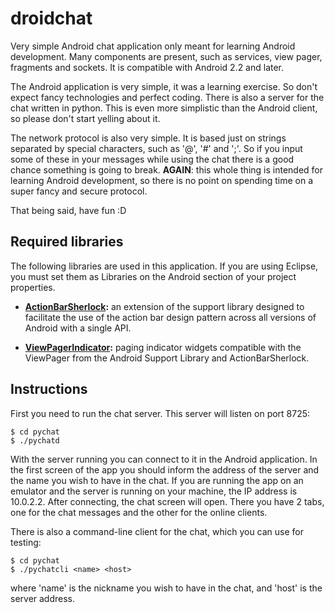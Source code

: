 droidchat
=========

Very simple Android chat application only meant for learning Android development. 
Many components are present, such as services, view pager, fragments and sockets.
It is compatible with Android 2.2 and later.

The Android application is very simple, it was a learning exercise. So don't expect
fancy technologies and perfect coding.
There is also a server for the chat written in python. 
This is even more simplistic than the Android client, 
so please don't start yelling about it. 

The network protocol is also very simple.
It is based just on strings separated by special 
characters, such as '@', '#' and ';'.
So if you input some of these in your messages while using the 
chat there is a good chance something is going to break.
**AGAIN**: this whole thing is intended for learning Android development, 
so there is no point on spending time on a super fancy and secure protocol.

That being said, have fun :D

Required libraries
------------------

The following libraries are used in this application. 
If you are using Eclipse, you must set them as Libraries on the Android section of your project properties.

- **[ActionBarSherlock](http://actionbarsherlock.com/):** an extension of the support library designed to
  facilitate the use of the action bar design pattern across all versions
  of Android with a single API.

- **[ViewPagerIndicator](http://viewpagerindicator.com/):** paging indicator widgets compatible with the ViewPager
  from the Android Support Library and ActionBarSherlock.


Instructions
------------

First you need to run the chat server. 
This server will listen on port 8725:

    $ cd pychat
    $ ./pychatd
    
With the server running you can connect to it in the Android application. In the first screen of the app you should
inform the address of the server and the name you wish to have in the chat. If you are running the app on an emulator 
and the server is running on your machine, the IP address is 10.0.2.2. After connecting, the chat screen will open.
There you have 2 tabs, one for the chat messages and the other for the online clients.

There is also a command-line client for the chat, which you can use for testing:

    $ cd pychat
    $ ./pychatcli <name> <host>
    
where 'name' is the nickname you wish to have in the chat, and 'host' is the server address.





